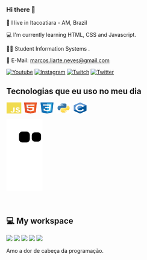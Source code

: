 ### Hi there 👋

🌆 I live in Itacoatiara - AM, Brazil

💻 I'm currently learning HTML, CSS and Javascript.

🧗‍♂️ Student Information Systems .

📧 E-Mail: marcos.liarte.neves@gmail.com

[![Youtube](https://img.shields.io/badge/YouTube-FF0000?style=for-the-badge&logo=youtube&logoColor=white)](https://www.youtube.com/channel/UCmQ_UUii45NKhGUQJq0zflA)
[![Instagram](https://img.shields.io/badge/Instagram-E4405F?style=for-the-badge&logo=instagram&logoColor=white)](https://www.instagram.com/marcosliarte/)
[![Twitch](https://img.shields.io/badge/Twitch-9146FF?style=for-the-badge&logo=twitch&logoColor=white)](https://www.twitch.tv/liarteee)
[![Twitter](https://img.shields.io/badge/Twitter-#00BFFF?style=for-the-badge&logo=twitter&logoColor=white)](https://twitter.com/mliartee)



## Tecnologias que eu uso no meu dia

<div style="display: inline_block">
<img align="center" alt="Rokku-Js" height="30" width="40" src="https://raw.githubusercontent.com/devicons/devicon/master/icons/javascript/javascript-plain.svg">
  <img align="center" alt="Rokku-HTML" height="30" width="40" src="https://raw.githubusercontent.com/devicons/devicon/master/icons/html5/html5-original.svg">
  <img align="center" alt="Rokku-CSS" height="30" width="40" src="https://raw.githubusercontent.com/devicons/devicon/master/icons/css3/css3-original.svg">
  <img align="center" alt="Rokku-Python" height="30" width="40" src="https://raw.githubusercontent.com/devicons/devicon/master/icons/python/python-original.svg">
  <img align="center" alt="Rokku-C" height="30" width="40" src="https://raw.githubusercontent.com/devicons/devicon/master/icons/c/c-original.svg">

  ![Snake animation](https://github.com/rafaballerini/rafaballerini/blob/output/github-contribution-grid-snake.svg)
</div><br/>

## 💻 My workspace <br>

<div>
<img src="https://img.shields.io/badge/Dell_g15_5510-B0C4DE?style=for-the-badge&logo=dell&logoColor=white">
<img src="https://img.shields.io/badge/NVIDIA_GTX_1650-00FF7F?style=for-the-badge&logo=nvidia&logoColor=white">
<img src="https://img.shields.io/badge/Windows-0078D6?style=for-the-badge&logo=windows&logoColor=white">
<img src="https://img.shields.io/badge/Core_i5_10th-0072C5?style=for-the-badge&logo=intel&logoColor=white">
<img src="https://img.shields.io/badge/RAM_16GB-000000?style=for-the-badge&logo=hyperx&logocolor=FF0000">
</div>

Amo a dor de cabeça da programação.

